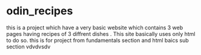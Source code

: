 # odin_recipes
this is a project which have a very basic website which contains 3 web pages having recipes of 3 diffrent dishes . This site basically uses only html to do so.
this is for project from fundamentals section and html baics sub section vdvdvsdv
